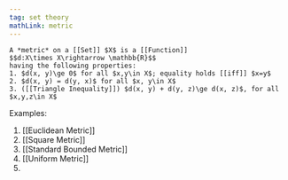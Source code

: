```yaml
---
tag: set theory
mathLink: metric
---
```

```ad-def
A *metric* on a [[Set]] $X$ is a [[Function]]
$$d:X\times X\rightarrow \mathbb{R}$$
having the following properties:
1. $d(x, y)\ge 0$ for all $x,y\in X$; equality holds [[iff]] $x=y$
2. $d(x, y) = d(y, x)$ for all $x, y\in X$
3. ([[Triangle Inequality]]) $d(x, y) + d(y, z)\ge d(x, z)$, for all $x,y,z\in X$
```

Examples:
1. [[Euclidean Metric]]
2. [[Square Metric]]
3. [[Standard Bounded Metric]]
4. [[Uniform Metric]]
5. 